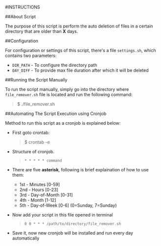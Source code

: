 #INSTRUCTIONS

##About Script

The purpose of this script is perform the auto deletion of files in a certain directory that are older than **X** days. 

##Configuration

For configuration or settings of this script, there's a file ```settings.sh```, which contains two parameters:
* ```DIR_PATH``` - To configure the directory path
* ```DAY_DIFF``` - To provide max file duration after which it will be deleted

##Running the Script Manually

To run the script manually, simply go into the directory where ```file_remover.sh``` file is located and run the following command:
> $ ./file_remover.sh

##Automating The Script Execution using Cronjob

Method to run this script as a cronjob is explained below:
* First goto crontab:
  > $ crontab -e
* Structure of cronjob.
  > ```* * * * * command```
* There are five **asterisk**, following is brief explaination of how to use them:
  *  1st - Minutes [0-59]
  *  2nd - Hours [0-23]
  *  3rd - Day-of-Month [0-31]
  *  4th - Month [1-12]
  *  5th - Day-of-Week [0-6] (0=Sunday, 7=Sunday)
* Now add your script in this file opened in terminal
  > ```0 0 * * * /path/to/directory/file_remover.sh ```
  
* Save it, now new cronjob will be installed and run every day automatically